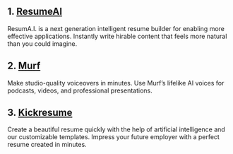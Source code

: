 ## 1. [ResumeAI](https://www.resumai.com/)
ResumA.I. is a next generation intelligent resume builder for enabling more effective applications.
Instantly write hirable content that feels more natural than you could imagine.


## 2. [Murf](https://murf.ai/)
Make studio-quality voiceovers in minutes. Use Murf’s lifelike AI voices for podcasts, videos, and professional presentations.


## 3. [Kickresume](https://www.kickresume.com/en/)
Create a beautiful resume quickly with the help of artificial intelligence and our customizable templates. 
Impress your future employer with a perfect resume created in minutes.